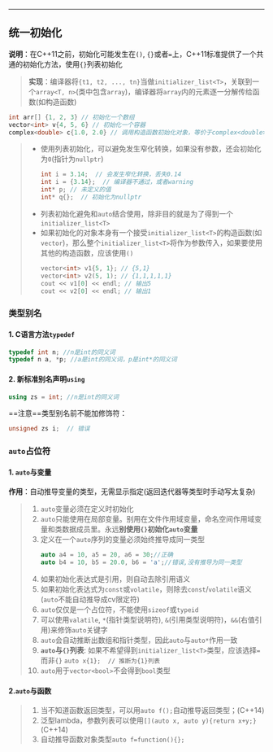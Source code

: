 
---
## 统一初始化
**说明**：在C++11之前，初始化可能发生在`()`, `{}`或者`=`上，C++11标准提供了一个共通的初始化方法，使用`{}`列表初始化
> **实现**：编译器将`{t1, t2, ..., tn}`当做`initializer_list<T>`，关联到一个`array<T, n>`(类中包含`array`)，编译器将`array`内的元素逐一分解传给函数(如构造函数)
```cpp
int arr[] {1, 2, 3} // 初始化一个数组
vector<int> v{4, 5, 6} // 初始化一个容器
complex<double> c{1.0, 2.0} // 调用构造函数初始化对象，等价于complex<double> c(1.0, 2.0)
```




> - 使用列表初始化，可以避免发生窄化转换，如果没有参数，还会初始化为`0`(指针为`nullptr`)
>     ```cpp
>     int i = 3.14;  // 会发生窄化转换，丢失0.14
>     int i = {3.14};  // 编译器不通过，或者warning
>     int* p; // 未定义的值
>     int* q{};  // 初始化为nullptr
>     ```
> - 列表初始化避免和`auto`结合使用，除非目的就是为了得到一个`initializer_list<T>`
> - 如果初始化的对象本身有一个接受`initializer_list<T>`的构造函数(如`vector`)，那么整个`initializer_list<T>`将作为参数传入，如果要使用其他的构造函数，应该使用`()`
>     ```cpp
>     vector<int> v1{5, 1}; // {5,1}
>     vector<int> v2(5, 1); // {1,1,1,1,1}
>     cout << v1[0] << endl; // 输出5
>     cout << v2[0] << endl; // 输出1
>     ```
### 类型别名
#### 1. C语言方法`typedef`	
```cpp
typedef int n; //n是int的同义词
typedef n a, *p; //a是int的同义词，p是int*的同义词
```
#### 2. 新标准别名声明`using`
```cpp
using zs = int; //n是int的同义词
```
==注意==类型别名前不能加修饰符：
```cpp
unsigned zs i;  // 错误 
```
### `auto`占位符

#### 1. `auto`与变量
**作用**：自动推导变量的类型，无需显示指定(返回迭代器等类型时手动写太复杂)
> 1. `auto`变量必须在定义时初始化
> 2. `auto`只能使用在局部变量。别用在文件作用域变量，命名空间作用域变量和类数据成员里。永远**别使用`{}`初始化`auto`变量**
> 3. 定义在一个`auto`序列的变量必须始终推导成同一类型
>     ```cpp
>     auto a4 = 10, a5 = 20, a6 = 30;//正确
>     auto b4 = 10, b5 = 20.0, b6 = 'a';//错误,没有推导为同一类型
>     ```
> 4. 如果初始化表达式是引用，则自动去除引用语义
> 5. 如果初始化表达式为`const`或`volatile`，则除去`const`/`volatile`语义(`auto`不能自动推导成cv限定符)
> 6. `auto`仅仅是一个占位符，不能使用`sizeof`或`typeid`
> 7. 可以使用`valatile`, `*`(指针类型说明符), `&`(引用类型说明符)，`&&`(右值引用)来修饰`auto`关键字
> 8. `auto`会自动推断出数组和指针类型，因此`auto`与`auto*`作用一致
> 9. **`auto`与`{}`列表**: 如果不希望得到`initializer_list<T>`类型，应该选择`=`而非`{}`
>     `auto x{1};  // 推断为{1}列表`
> 10. `auto`用于`vector<bool>`不会得到`bool`类型

#### 2.`auto`与函数
> 1. 当不知道函数返回类型，可以用`auto f();`自动推导返回类型；(C++14)
> 2. 泛型lambda，参数列表可以使用`[](auto x, auto y){return x+y;}`(C++14)
> 3. 自动推导函数对象类型`auto f=function(){};`

